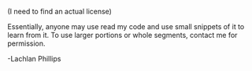 (I need to find an actual license)

Essentially, anyone may use read my code and use small snippets of it to learn from it. To use larger portions or whole
segments, contact me for permission.

-Lachlan Phillips
